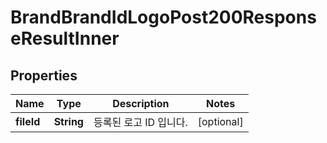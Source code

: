 

# BrandBrandIdLogoPost200ResponseResultInner


## Properties

| Name | Type | Description | Notes |
|------------ | ------------- | ------------- | -------------|
|**fileId** | **String** | 등록된 로고 ID 입니다. |  [optional] |



